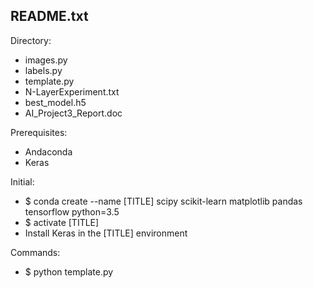README.txt
-
Directory:
 - images.py
 - labels.py
 - template.py
 - N-LayerExperiment.txt
 - best_model.h5
 - AI_Project3_Report.doc
 
Prerequisites:
 - Andaconda
 - Keras

Initial:
 - $ conda create --name [TITLE] scipy scikit-learn matplotlib pandas tensorflow python=3.5
 - $ activate [TITLE]
 - Install Keras in the [TITLE] environment
 
 Commands:
  - $ python template.py
